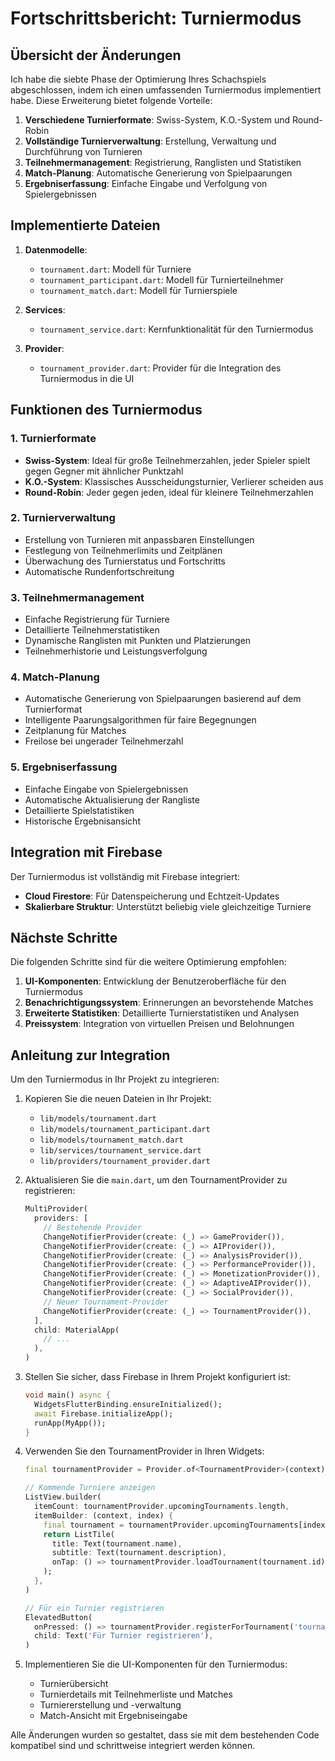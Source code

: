 # Fortschrittsbericht: Turniermodus

## Übersicht der Änderungen

Ich habe die siebte Phase der Optimierung Ihres Schachspiels abgeschlossen, indem ich einen umfassenden Turniermodus implementiert habe. Diese Erweiterung bietet folgende Vorteile:

1. **Verschiedene Turnierformate**: Swiss-System, K.O.-System und Round-Robin
2. **Vollständige Turnierverwaltung**: Erstellung, Verwaltung und Durchführung von Turnieren
3. **Teilnehmermanagement**: Registrierung, Ranglisten und Statistiken
4. **Match-Planung**: Automatische Generierung von Spielpaarungen
5. **Ergebniserfassung**: Einfache Eingabe und Verfolgung von Spielergebnissen

## Implementierte Dateien

1. **Datenmodelle**:
   - `tournament.dart`: Modell für Turniere
   - `tournament_participant.dart`: Modell für Turnierteilnehmer
   - `tournament_match.dart`: Modell für Turnierspiele

2. **Services**:
   - `tournament_service.dart`: Kernfunktionalität für den Turniermodus

3. **Provider**:
   - `tournament_provider.dart`: Provider für die Integration des Turniermodus in die UI

## Funktionen des Turniermodus

### 1. Turnierformate
- **Swiss-System**: Ideal für große Teilnehmerzahlen, jeder Spieler spielt gegen Gegner mit ähnlicher Punktzahl
- **K.O.-System**: Klassisches Ausscheidungsturnier, Verlierer scheiden aus
- **Round-Robin**: Jeder gegen jeden, ideal für kleinere Teilnehmerzahlen

### 2. Turnierverwaltung
- Erstellung von Turnieren mit anpassbaren Einstellungen
- Festlegung von Teilnehmerlimits und Zeitplänen
- Überwachung des Turnierstatus und Fortschritts
- Automatische Rundenfortschreitung

### 3. Teilnehmermanagement
- Einfache Registrierung für Turniere
- Detaillierte Teilnehmerstatistiken
- Dynamische Ranglisten mit Punkten und Platzierungen
- Teilnehmerhistorie und Leistungsverfolgung

### 4. Match-Planung
- Automatische Generierung von Spielpaarungen basierend auf dem Turnierformat
- Intelligente Paarungsalgorithmen für faire Begegnungen
- Zeitplanung für Matches
- Freilose bei ungerader Teilnehmerzahl

### 5. Ergebniserfassung
- Einfache Eingabe von Spielergebnissen
- Automatische Aktualisierung der Rangliste
- Detaillierte Spielstatistiken
- Historische Ergebnisansicht

## Integration mit Firebase

Der Turniermodus ist vollständig mit Firebase integriert:
- **Cloud Firestore**: Für Datenspeicherung und Echtzeit-Updates
- **Skalierbare Struktur**: Unterstützt beliebig viele gleichzeitige Turniere

## Nächste Schritte

Die folgenden Schritte sind für die weitere Optimierung empfohlen:

1. **UI-Komponenten**: Entwicklung der Benutzeroberfläche für den Turniermodus
2. **Benachrichtigungssystem**: Erinnerungen an bevorstehende Matches
3. **Erweiterte Statistiken**: Detaillierte Turnierstatistiken und Analysen
4. **Preissystem**: Integration von virtuellen Preisen und Belohnungen

## Anleitung zur Integration

Um den Turniermodus in Ihr Projekt zu integrieren:

1. Kopieren Sie die neuen Dateien in Ihr Projekt:
   - `lib/models/tournament.dart`
   - `lib/models/tournament_participant.dart`
   - `lib/models/tournament_match.dart`
   - `lib/services/tournament_service.dart`
   - `lib/providers/tournament_provider.dart`

2. Aktualisieren Sie die `main.dart`, um den TournamentProvider zu registrieren:
   ```dart
   MultiProvider(
     providers: [
       // Bestehende Provider
       ChangeNotifierProvider(create: (_) => GameProvider()),
       ChangeNotifierProvider(create: (_) => AIProvider()),
       ChangeNotifierProvider(create: (_) => AnalysisProvider()),
       ChangeNotifierProvider(create: (_) => PerformanceProvider()),
       ChangeNotifierProvider(create: (_) => MonetizationProvider()),
       ChangeNotifierProvider(create: (_) => AdaptiveAIProvider()),
       ChangeNotifierProvider(create: (_) => SocialProvider()),
       // Neuer Tournament-Provider
       ChangeNotifierProvider(create: (_) => TournamentProvider()),
     ],
     child: MaterialApp(
       // ...
     ),
   )
   ```

3. Stellen Sie sicher, dass Firebase in Ihrem Projekt konfiguriert ist:
   ```dart
   void main() async {
     WidgetsFlutterBinding.ensureInitialized();
     await Firebase.initializeApp();
     runApp(MyApp());
   }
   ```

4. Verwenden Sie den TournamentProvider in Ihren Widgets:
   ```dart
   final tournamentProvider = Provider.of<TournamentProvider>(context);
   
   // Kommende Turniere anzeigen
   ListView.builder(
     itemCount: tournamentProvider.upcomingTournaments.length,
     itemBuilder: (context, index) {
       final tournament = tournamentProvider.upcomingTournaments[index];
       return ListTile(
         title: Text(tournament.name),
         subtitle: Text(tournament.description),
         onTap: () => tournamentProvider.loadTournament(tournament.id),
       );
     },
   )
   
   // Für ein Turnier registrieren
   ElevatedButton(
     onPressed: () => tournamentProvider.registerForTournament('tournament123'),
     child: Text('Für Turnier registrieren'),
   )
   ```

5. Implementieren Sie die UI-Komponenten für den Turniermodus:
   - Turnierübersicht
   - Turnierdetails mit Teilnehmerliste und Matches
   - Turniererstellung und -verwaltung
   - Match-Ansicht mit Ergebniseingabe

Alle Änderungen wurden so gestaltet, dass sie mit dem bestehenden Code kompatibel sind und schrittweise integriert werden können.
